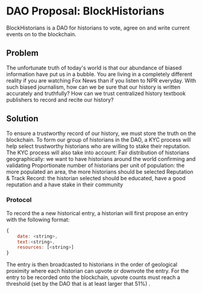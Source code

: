 # DAO Proposal: BlockHistorians
BlockHistorians is a DAO for historians to vote, agree on and write current events on to the blockchain.

## Problem
The unfortunate truth of today's world is that our abundance of biased information have put us in a bubble. You are living in a completely different reality if you are watching Fox News than if you listen to NPR everyday. With such biased journalism, how can we be sure that our history is written accurately and truthfully? How can we trust centralized history textbook publishers to record and recite our history?

## Solution
To ensure a trustworthy record of our history, we must store the truth on the blockchain. To form our group of historians in the DAO, a KYC process will help select trustworthy historians who are willing to stake their reputation. The KYC process will also take into account:
Fair distribution of historians geographically: we want to have historians around the world confirming and validating
Proportionate number of historians per unit of population: the more populated an area, the more historians should be selected
Reputation & Track Record: the historian selected should be educated, have a good reputation and a have stake in their community

### Protocol
To record the a new historical entry, a historian will first propose an entry with the following format:
``` js
{
	date: <string>,
	text:<string>,
	resources: [<string>]
}
```
The entry is then broadcasted to historians in the order of geological proximity where each historian can upvote or downvote the entry. For the entry to be recorded onto the blockchain, upvote counts must reach a threshold (set by the DAO that is at least larger that 51%) .

